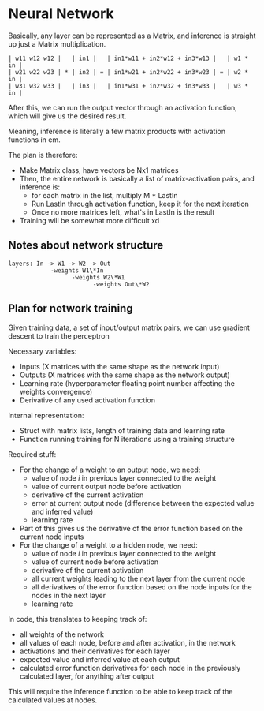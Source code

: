 # Neural Network

Basically, any layer can be represented as a Matrix, and inference is straight up just a Matrix multiplication.

```
| w11 w12 w12 |   | in1 |   | in1*w11 + in2*w12 + in3*w13 |   | w1 * in |
| w21 w22 w23 | * | in2 | = | in1*w21 + in2*w22 + in3*w23 | = | w2 * in |
| w31 w32 w33 |   | in3 |   | in1*w31 + in2*w32 + in3*w33 |   | w3 * in |
```

After this, we can run the output vector through an activation function, which will give us the desired result.

Meaning, inference is literally a few matrix products with activation functions in em.

The plan is therefore:

- Make Matrix class, have vectors be Nx1 matrices
- Then, the entire network is basically a list of matrix-activation pairs, and inference is:
  - for each matrix in the list, multiply M * LastIn
  - Run LastIn through activation function, keep it for the next iteration
  - Once no more matrices left, what's in LastIn is the result
- Training will be somewhat more difficult xd

## Notes about network structure

```
layers: In -> W1 -> W2 -> Out
            -weights W1\*In
                  -weights W2\*W1
                        -weights Out\*W2
```


## Plan for network training

Given training data, a set of input/output matrix pairs, we can use gradient descent to train the perceptron

Necessary variables:

- Inputs (X matrices with the same shape as the network input)
- Outputs (X matrices with the same shape as the network output)
- Learning rate (hyperparameter floating point number affecting the weights convergence)
- Derivative of any used activation function

Internal representation:

- Struct with matrix lists, length of training data and learning rate
- Function running training for N iterations using a training structure

Required stuff:

- For the change of a weight to an output node, we need:
  - value of node *i* in previous layer connected to the weight
  - value of current output node before activation
  - derivative of the current activation
  - error at current output node (difference between the expected value and inferred value)
  - learning rate
- Part of this gives us the derivative of the error function based on the current node inputs
- For the change of a weight to a hidden node, we need:
  - value of node *i* in previous layer connected to the weight
  - value of current node before activation
  - derivative of the current activation
  - all current weights leading to the next layer from the current node
  - all derivatives of the error function based on the node inputs for the nodes in the next layer
  - learning rate

In code, this translates to keeping track of:

- all weights of the network
- all values of each node, before and after activation, in the network
- activations and their derivatives for each layer
- expected value and inferred value at each output
- calculated error function derivatives for each node in the previously calculated layer, for anything after output

This will require the inference function to be able to keep track of the calculated values at nodes.
